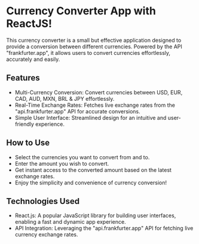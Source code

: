 # Currency Converter App with ReactJS!

This currency converter is a small but effective application designed to provide a conversion between different currencies. Powered by the API "frankfurter.app", it allows users to convert currencies effortlessly, accurately and easily.

## Features

- Multi-Currency Conversion: Convert currencies between USD, EUR, CAD, AUD, MXN, BRL & JPY effortlessly.
- Real-Time Exchange Rates: Fetches live exchange rates from the "api.frankfurter.app" API for accurate conversions.
- Simple User Interface: Streamlined design for an intuitive and user-friendly experience.

## How to Use

- Select the currencies you want to convert from and to.
- Enter the amount you wish to convert.
- Get instant access to the converted amount based on the latest exchange rates.
- Enjoy the simplicity and convenience of currency conversion!

## Technologies Used

- React.js: A popular JavaScript library for building user interfaces, enabling a fast and dynamic app experience.
- API Integration: Leveraging the "api.frankfurter.app" API for fetching live currency exchange rates.
